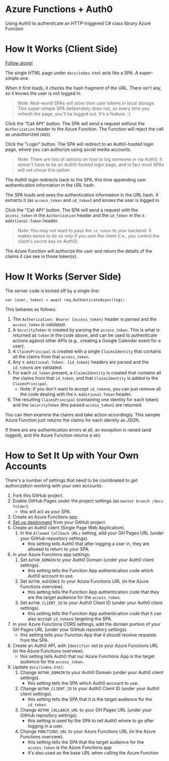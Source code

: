 # Azure Functions + Auth0

Using Auth0 to authenticate an HTTP-triggered C# class library Azure Function

# How It Works (Client Side)

[Follow along!](https://stephenclearyexamples.github.io/FunctionsAuth0/)

The single HTML page under `docs/index.html` acts like a SPA. A super-simple one.

When it first loads, it checks the hash fragment of the URL. There isn't any, so it knows the user is not logged in.

> Note: Real-world SPAs will store their user tokens in local storage. This super-simple SPA deliberately does not, so every time you refresh the page, you'll be logged out. It's a feature. ;)

Click the "Call API" button. The SPA will send a request without the `Authorization` header to the Azure Function. The Function will reject the call as unauthorized (`403`).

Click the "Login" button. The SPA will redirect to an Auth0-hosted login page, where you can authorize using social media accounts.

> Note: There are lots of options on how to log someone in via Auth0. It doesn't have to be an Auth0-hosted login page, and in fact most SPAs will not chose this option.

The Auth0 login redirects back to the SPA, this time appending user authentication information in the URL hash.

The SPA loads and sees the authentication information in the URL hash. It extracts it (as `access_token` and `id_token`) and knows the user is logged in.

Click the "Call API" button. The SPA will send a request with the `access_token` in the `Authorization` header and the `id_token` in the `X-Additional-Token` header.

> Note: You may not want to pass the `id_token` to your backend. It makes sense to do so only if you own the client (i.e., you control the client's secret key on Auth0).

The Azure Function will authorize the user and return the details of the claims it can see in those token(s).

# How It Works (Server Side)

The server code is kicked off by a single line:

    var (user, token) = await req.AuthenticateAsync(log);
    
This behaves as follows:

1. The `Authorization: Bearer {access_token}` header is parsed and the `access_token` is validated.
1. A `SecurityToken` is created by parsing the `access_token`. This is what is returned as `token` in the code above, and can be used to authenticate actions against other APIs (e.g., creating a Google Calendar event for a user).
1. A `ClaimsPrincipal` is created with a single `ClaimsIdentity` that contains all the claims from that `access_token`.
1. Any `X-Additional-Token: {id_token}` headers are parsed and the `id_token`s are validated.
1. For each `id_token` present, a `ClaimsIdentity` is created that contains all the claims from that `id_token`, and that `ClaimsIdentity` is added to the `ClaimsPrincipal`.
   - Note: If you don't want to accept `id_token`s, you can just remove all the code dealing with the `X-Additional-Token` header.
1. The resulting `ClaimsPrincipal` (containing one identity for each token) and the `SecurityToken` (the parsed `access_token`) are returned.

You can then examine the claims and take action accordingly. This sample Azure Function just returns the claims for each identity as JSON.

If there are any authentication errors at all, an exception is raised (and logged), and the Azure Function returns a `403`.

# How to Set It Up with Your Own Accounts

There's a number of settings that need to be coordinated to get authorization working with your own accounts.

1) Fork this GitHub project.
1) Enable GitHub Pages under the project settings (as `master branch /docs folder`).
   - this will act as your SPA.
1) Create an Azure Functions app.
1) [Set up deployment](https://docs.microsoft.com/en-us/azure/azure-functions/functions-continuous-deployment) from your GitHub project.
1) Create an Auth0 client (Single Page Web Application).
   1) In the `Allowed Callback URLs` setting, add your GH Pages URL (under your GitHub repository settings).
      - this setting tells Auth0 that after logging a user in, they are allowed to return to your SPA.
1) In your Azure Functions app settings:
   1) Set `AUTH0_DOMAIN` to your Auth0 Domain (under your Auth0 client settings).
      - this setting tells the Function App authentication code which Auth0 account to use.
   1) Set `AUTH0_AUDIENCE` to your Azure Functions URL (in the Azure Functions overview).
      - this setting tells the Function App authentication code that they are the target audience for the `access_token`.
   1) Set `AUTH0_CLIENT_ID` to your Auth0 Client ID (under your Auth0 client settings).
      - this setting tells the Function App authentication code that it can also accept `id_token`s targeting the SPA.
1) In your Azure Functions CORS settings, add the domain portion of your GH Pages URL (under your GitHub repository settings).
   - this setting tells your Function App that it should receive requests from the SPA.
1) Create an Auth0 API, with `Identifier` set to your Azure Functions URL (in the Azure Functions overview).
   - this setting tells Auth0 that our Azure Functions App is the target audience for the `access_token`.
1) Update `docs/index.html`:
   1) Change `AUTH0_DOMAIN` to your Auth0 Domain (under your Auth0 client settings).
      - this setting tells the SPA which Auth0 account to use.
   1) Change `AUTH0_CLIENT_ID` to your Auth0 Client ID (under your Auth0 client settings).
      - this setting tells the SPA that it is the target audience for the `id_token`.
   1) Change `AUTH0_CALLBACK_URL` to your GH Pages URL (under your GitHub repository settings).
      - this setting is used by the SPA to tell Auth0 where to go after logging in a user.
   1) Change `FUNCTIONS_URL` to your Azure Functions URL (in the Azure Functions overview).
      - this setting tells the SPA that the target audience for the `access_token` is the Azure Functions app
      - it's also used as the base URL when calling the Azure Function

